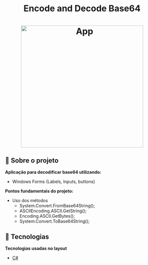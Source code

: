 <h1 align="center">
Encode and Decode Base64
</h1>

<h1 align="center">
<img src="https://raw.githubusercontent.com/CristhianFSantos/Base64_encode_and_decode/master/img.png" alt="App" height="400">
<br>
</h1>

## 📖 Sobre o projeto

**Aplicação para decodificar base64 utilizando:**

- Windows Forms (Labels, Inputs, buttons)

**Pontos fundamentais do projeto:**

- Uso dos métodos
    - System.Convert.FromBase64String();
    - ASCIIEncoding.ASCII.GetString();
    - Encoding.ASCII.GetBytes();
    - System.Convert.ToBase64String();


## 🤖 Tecnologias

**Tecnologias usadas no layout**

- [C#](https://docs.microsoft.com/pt-br/dotnet/csharp/)
